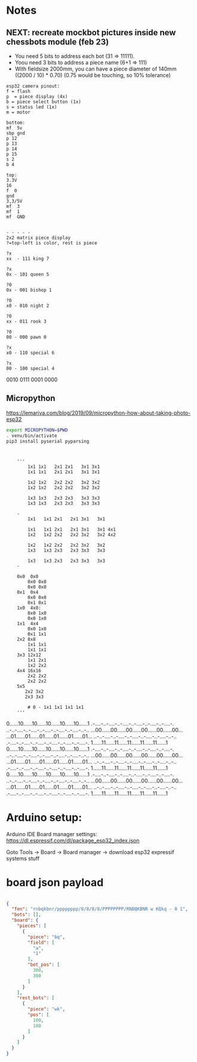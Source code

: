 # Notes

## NEXT: recreate mockbot pictures inside new chessbots module (feb 23)


- You need 5 bits to address each bot (31 => 11111).
- Yoou need 3 bits to address a piece name (6+1 => 111)
- With fieldsize 2000mm, you can have a piece diameter of 140mm ((2000 / 10) * 0.70) (0.75 would be touching, so 10% tolerance)



```
esp32 camera pinout:
f = flash
p  = piece display (4x)
b = piece select button (1x)
s = status led (1x)
m = motor

bottom:
mf  5v
sbp gnd
p 12
p 13
p 14
p 15
s 2
b 4

top:
3.3V
16
f  0
gnd
3,3/5V
mf  3
mf  1
mf  GND


- - - - - 
2x2 matrix piece display
?=top-left is color, rest is piece

?x
xx  - 111 king 7

?x
0x - 101 queen 5

?0
0x - 001 bishop 1

?0
x0 - 010 night 2

?0
xx - 011 rook 3

?0
00 - 000 pawn 0

?x
x0 - 110 special 6

?x
00 - 100 special 4

```



0010
0111
0001
0000


## Micropython

https://lemariva.com/blog/2019/09/micropython-how-about-taking-photo-esp32

```bash
export MICROPYTHON=$PWD
. venv/bin/activate
pip3 install pyserial pyparsing
```



# 

        '''
            1x1 1x1   2x1 2x1   3x1 3x1  
            1x1 1x1   2x1 2x1   3x1 3x1
        
            1x2 1x2   2x2 2x2   3x2 3x2
            1x2 1x2   2x2 2x2   3x2 3x2
        
            1x3 1x3   2x3 2x3   3x3 3x3
            1x3 1x3   2x3 2x3   3x3 3x3
        
        -
            1x1   1x1 2x1   2x1 3x1   3x1
              
            1x1   1x1 2x1   2x1 3x1   3x1 4x1
            1x2   1x2 2x2   2x2 3x2   3x2 4x2
            
            1x2   1x2 2x2   2x2 3x2   3x2
            1x3   1x3 2x3   2x3 3x3   3x3
            
            1x3   1x3 2x3   2x3 3x3   3x3
        -
        
        0x0  0x0
            0x0 0x0  
            0x0 0x0
        0x1  0x4
            0x0 0x0  
            0x1 0x1
        1x0  4x0:
            0x0 1x0  
            0x0 1x0
        1x1  4x4
            0x0 1x0
            0x1 1x1
        2x2 8x8
            1x1 1x1
            1x1 1x1
        3x3 12x12
            1x1 2x1
            1x2 2x2
        4x4 16x16
            2x2 2x2
            2x2 2x2
        5x5
           2x2 3x2
           2x3 3x3

            # 0 - 1x1 1x1 1x1 1x1 
        '''


0......10......10......10......10......10......1
.-....-..-....-..-....-..-....-..-....-..-....-.
..-..-....-..-....-..-....-..-....-..-....-..-..
...00......00......00......00......00......00...
...01......01......01......01......01......01...
..-..-....-..-....-..-....-..-....-..-....-..-..
.-....-..-....-..-....-..-....-..-....-..-....-.
1......11......11......11......11......11......1
0......10......10......10......10......10......1
.-....-..-....-..-....-..-....-..-....-..-....-.
..-..-....-..-....-..-....-..-....-..-....-..-..
...00......00......00......00......00......00...
...01......01......01......01......01......01...
..-..-....-..-....-..-....-..-....-..-....-..-..
.-....-..-....-..-....-..-....-..-....-..-....-.
1......11......11......11......11......11......1
0......10......10......10......10......10......1
.-....-..-....-..-....-..-....-..-....-..-....-.
..-..-....-..-....-..-....-..-....-..-....-..-..
...00......00......00......00......00......00...
...01......01......01......01......01......01...
..-..-....-..-....-..-....-..-....-..-....-..-..
.-....-..-....-..-....-..-....-..-....-..-....-.
1......11......11......11......11......11......1




# Arduino setup:

Arduino IDE Board manager settings:
https://dl.espressif.com/dl/package_esp32_index.json

Goto Tools -> Board -> Board manager
    -> download esp32 expressif systems stuff



# board json payload

```json

{
  "fen": "rnbqkbnr/pppppppp/8/8/8/8/PPPPPPPP/RNBQKBNR w KQkq - 0 1",
  "bots": [],
  "board": {
    "pieces": [
      {
        "piece": "bq",
        "field": [
          "a",
          "1"
        ],
        "bot_pos": [
          300,
          300
        ]
      }
    ],
    "rest_bots": [
      {
        "piece": "wk",
        "pos": [
          100,
          100
        ]
      }
    ]
  }
}

```